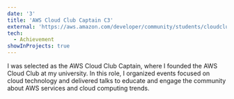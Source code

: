 ```yaml
---
date: '3'
title: 'AWS Cloud Club Captain C3'
external: 'https://aws.amazon.com/developer/community/students/cloudclubs/?community-heroes-all.sort-by=item.additionalFields.sortPosition&community-heroes-all.sort-order=asc&awsf.filter-location=*all&awsf.filter-year=year%232024&community-captains-all.sort-by=item.additionalFields.sortPosition&community-captains-all.sort-order=asc&community-captains-all.q=pawan&community-captains-all.q_operator=AND'
tech:
  - Achievement
showInProjects: true
---
```

I was selected as the AWS Cloud Club Captain, where I founded the AWS Cloud Club at my university. In this role, I organized events focused on cloud technology and delivered talks to educate and engage the community about AWS services and cloud computing trends.

